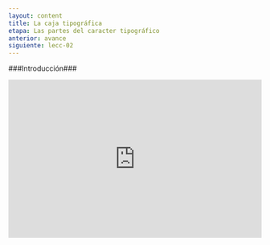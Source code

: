 ```yaml
---
layout: content
title: La caja tipográfica
etapa: Las partes del caracter tipográfico
anterior: avance
siguiente: lecc-02
---
```


###Introducción###

<iframe class="video" width="100%" height="315" src="https://www.youtube.com/embed/gRjS1d3kSis" frameborder="0" allowfullscreen></iframe>
